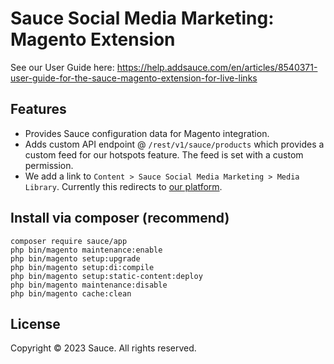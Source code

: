 # Sauce Social Media Marketing: Magento Extension 

See our User Guide here: https://help.addsauce.com/en/articles/8540371-user-guide-for-the-sauce-magento-extension-for-live-links

## Features 

* Provides Sauce configuration data for Magento integration. 
* Adds custom API endpoint @ `/rest/v1/sauce/products` which provides a custom
  feed for our hotspots feature. The feed is set with a custom permission.
* We add a link to `Content > Sauce Social Media Marketing > Media Library`. 
  Currently this redirects to [our platform](https://app.addsauce.com/backoffice/media/added).

## Install via composer (recommend)

```
composer require sauce/app
php bin/magento maintenance:enable
php bin/magento setup:upgrade
php bin/magento setup:di:compile
php bin/magento setup:static-content:deploy
php bin/magento maintenance:disable
php bin/magento cache:clean
```


## License 

Copyright © 2023 Sauce. All rights reserved.
